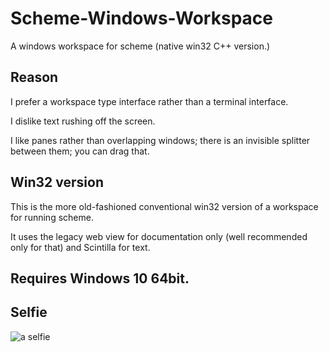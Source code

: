 # Scheme-Windows-Workspace
A windows workspace for scheme (native win32 C++ version.)

## Reason

I prefer a workspace type interface rather than a terminal interface.

I dislike text rushing off the screen.

I like panes rather than overlapping windows; there is an invisible splitter between them; you can drag that.

## Win32 version

This is the more old-fashioned conventional win32 version of a workspace for running scheme.

It uses the legacy web view for documentation only (well recommended only for that) and Scintilla for text.

## Requires Windows 10 64bit.
 

## Selfie 
![a selfie](https://github.com/alban-read/Scheme-Windows-Workspace/blob/master/Graphics.png)
